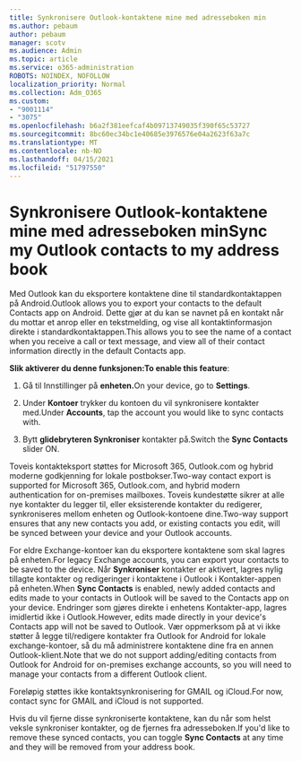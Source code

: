 ```yaml
---
title: Synkronisere Outlook-kontaktene mine med adresseboken min
ms.author: pebaum
author: pebaum
manager: scotv
ms.audience: Admin
ms.topic: article
ms.service: o365-administration
ROBOTS: NOINDEX, NOFOLLOW
localization_priority: Normal
ms.collection: Adm_O365
ms.custom:
- "9001114"
- "3075"
ms.openlocfilehash: b6a2f381eefcaf4b09713749035f390f65c53727
ms.sourcegitcommit: 8bc60ec34bc1e40685e3976576e04a2623f63a7c
ms.translationtype: MT
ms.contentlocale: nb-NO
ms.lasthandoff: 04/15/2021
ms.locfileid: "51797550"
---
```

# <a name="sync-my-outlook-contacts-to-my-address-book"></a><span data-ttu-id="9e7fd-102">Synkronisere Outlook-kontaktene mine med adresseboken min</span><span class="sxs-lookup"><span data-stu-id="9e7fd-102">Sync my Outlook contacts to my address book</span></span>

<span data-ttu-id="9e7fd-103">Med Outlook kan du eksportere kontaktene dine til standardkontaktappen på Android.</span><span class="sxs-lookup"><span data-stu-id="9e7fd-103">Outlook allows you to export your contacts to the default Contacts app on Android.</span></span> <span data-ttu-id="9e7fd-104">Dette gjør at du kan se navnet på en kontakt når du mottar et anrop eller en tekstmelding, og vise all kontaktinformasjon direkte i standardkontaktappen.</span><span class="sxs-lookup"><span data-stu-id="9e7fd-104">This allows you to see the name of a contact when you receive a call or text message, and view all of their contact information directly in the default Contacts app.</span></span>
 
<span data-ttu-id="9e7fd-105">**Slik aktiverer du denne funksjonen:**</span><span class="sxs-lookup"><span data-stu-id="9e7fd-105">**To enable this feature**:</span></span>
 
1. <span data-ttu-id="9e7fd-106">Gå til Innstillinger på **enheten.**</span><span class="sxs-lookup"><span data-stu-id="9e7fd-106">On your device, go to **Settings**.</span></span>

2. <span data-ttu-id="9e7fd-107">Under **Kontoer** trykker du kontoen du vil synkronisere kontakter med.</span><span class="sxs-lookup"><span data-stu-id="9e7fd-107">Under **Accounts**, tap the account you would like to sync contacts with.</span></span>

3. <span data-ttu-id="9e7fd-108">Bytt **glidebryteren Synkroniser** kontakter på.</span><span class="sxs-lookup"><span data-stu-id="9e7fd-108">Switch the **Sync Contacts** slider ON.</span></span>
 
<span data-ttu-id="9e7fd-109">Toveis kontakteksport støttes for Microsoft 365, Outlook.com og hybrid moderne godkjenning for lokale postbokser.</span><span class="sxs-lookup"><span data-stu-id="9e7fd-109">Two-way contact export is supported for Microsoft 365, Outlook.com, and hybrid modern authentication for on-premises mailboxes.</span></span> <span data-ttu-id="9e7fd-110">Toveis kundestøtte sikrer at alle nye kontakter du legger til, eller eksisterende kontakter du redigerer, synkroniseres mellom enheten og Outlook-kontoene dine.</span><span class="sxs-lookup"><span data-stu-id="9e7fd-110">Two-way support ensures that any new contacts you add, or existing contacts you edit, will be synced between your device and your Outlook accounts.</span></span>
 
<span data-ttu-id="9e7fd-111">For eldre Exchange-kontoer kan du eksportere kontaktene som skal lagres på enheten.</span><span class="sxs-lookup"><span data-stu-id="9e7fd-111">For legacy Exchange accounts, you can export your contacts to be saved to the device.</span></span> <span data-ttu-id="9e7fd-112">Når **Synkroniser** kontakter er aktivert, lagres nylig tillagte kontakter og redigeringer i kontaktene i Outlook i Kontakter-appen på enheten.</span><span class="sxs-lookup"><span data-stu-id="9e7fd-112">When **Sync Contacts** is enabled, newly added contacts and edits made to your contacts in Outlook will be saved to the Contacts app on your device.</span></span> <span data-ttu-id="9e7fd-113">Endringer som gjøres direkte i enhetens Kontakter-app, lagres imidlertid ikke i Outlook.</span><span class="sxs-lookup"><span data-stu-id="9e7fd-113">However, edits made directly in your device's Contacts app will not be saved to Outlook.</span></span> <span data-ttu-id="9e7fd-114">Vær oppmerksom på at vi ikke støtter å legge til/redigere kontakter fra Outlook for Android for lokale exchange-kontoer, så du må administrere kontaktene dine fra en annen Outlook-klient.</span><span class="sxs-lookup"><span data-stu-id="9e7fd-114">Note that we do not support adding/editing contacts from Outlook for Android for on-premises exchange accounts, so you will need to manage your contacts from a different Outlook client.</span></span>
 
<span data-ttu-id="9e7fd-115">Foreløpig støttes ikke kontaktsynkronisering for GMAIL og iCloud.</span><span class="sxs-lookup"><span data-stu-id="9e7fd-115">For now, contact sync for GMAIL and iCloud is not supported.</span></span>
 
<span data-ttu-id="9e7fd-116">Hvis du vil fjerne disse synkroniserte kontaktene,  kan du når som helst veksle synkroniser kontakter, og de fjernes fra adresseboken.</span><span class="sxs-lookup"><span data-stu-id="9e7fd-116">If you'd like to remove these synced contacts, you can toggle **Sync Contacts** at any time and they will be removed from your address book.</span></span>
